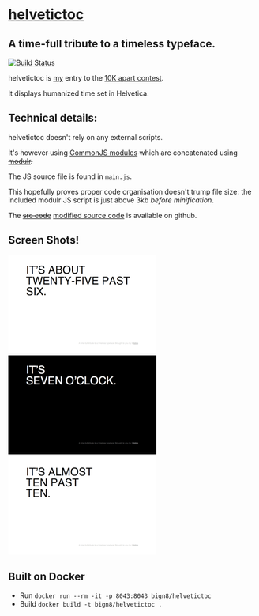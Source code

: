[helvetictoc](helvetictoc.com)
===============
A time-full tribute to a timeless typeface.
-------------------------------------------
[![Build Status](https://travis-ci.org/bign8/helvetictoc.svg?branch=master)](https://travis-ci.org/bign8/helvetictoc)

helvetictoc is [my](https://github.com/tobie) entry to the [10K apart contest](http://10k.aneventapart.com/).

It displays humanized time set in Helvetica.

Technical details:
-----------------

helvetictoc doesn't rely on any external scripts.

~~It's however using [CommonJS modules](http://wiki.commonjs.org/wiki/Modules/1.1) which are concatenated using [modulr](http://github.com/codespeaks/modulr).~~

The JS source file is found in `main.js`.

This hopefully proves proper code organisation doesn't trump file size: the included modulr JS script is just above 3kb _before minification_.

The ~~[src code](http://github.com/tobie/helvetictoc)~~ [modified source code](https://github.com/bign8/helvetictoc) is available on github.

## Screen Shots!
![screen 1](screenshots/screenshot_1.png)  
![screen 2](screenshots/screenshot_2.png)  
![screen 3](screenshots/screenshot_3.png)  


## Built on Docker
- Run `docker run --rm -it -p 8043:8043 bign8/helvetictoc`
- Build `docker build -t bign8/helvetictoc .`
